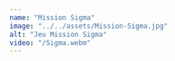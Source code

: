 ```yaml
---
name: "Mission Sigma"
image: "../../assets/Mission-Sigma.jpg"
alt: "Jeu Mission Sigma"
video: "/Sigma.webm"
---
```

